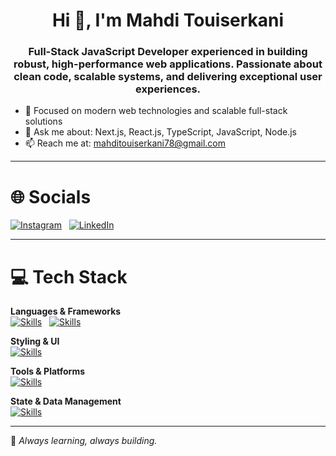 <h1 align="center">Hi 👋, I'm Mahdi Touiserkani</h1>

<h3 align="center">
Full-Stack JavaScript Developer experienced in building robust, high-performance web applications. Passionate about clean code, scalable systems, and delivering exceptional user experiences.
</h3>

- 🚀 Focused on modern web technologies and scalable full-stack solutions
- 💬 Ask me about: Next.js, React.js, TypeScript, JavaScript, Node.js
- 📫 Reach me at: mahditouiserkani78@gmail.com

---

# 🌐 Socials  
[![Instagram](https://skillicons.dev/icons?i=instagram)](https://instagram.com/mahditouiser/) &nbsp;
[![LinkedIn](https://skillicons.dev/icons?i=linkedin)](https://www.linkedin.com/in/mahdi-touiser/)

---

# 💻 Tech Stack

**Languages & Frameworks**  
[![Skills](https://skillicons.dev/icons?i=js,ts,nodejs)](https://skillicons.dev) &nbsp;
[![Skills](https://skillicons.dev/icons?i=react,next)](https://skillicons.dev)

**Styling & UI**  
[![Skills](https://skillicons.dev/icons?i=html,css,tailwind,scss)](https://skillicons.dev)

**Tools & Platforms**  
[![Skills](https://skillicons.dev/icons?i=vite,webpack,docker,git,github)](https://skillicons.dev)

**State & Data Management**  
[![Skills](https://skillicons.dev/icons?i=redux)](https://skillicons.dev)

---

📌 *Always learning, always building.*

